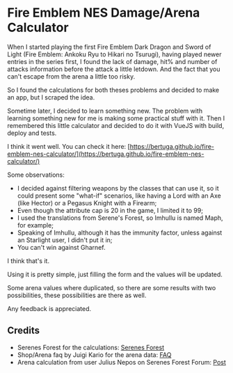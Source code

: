 # Fire Emblem NES Damage/Arena Calculator

When I started playing the first Fire Emblem Dark Dragon and Sword of Light (Fire Emblem: Ankoku Ryu to Hikari no Tsurugi), having played newer entries in the series first, I found the lack of damage, hit% and number of attacks information before the attack a little letdown. And the fact that you can't escape from the arena a little too risky.

So I found the calculations for both theses problems and decided to make an app, but I scraped the idea. 

Sometime later, I decided to learn something new. The problem with learning something new for me is making some practical stuff with it. Then I remembered this little calculator and decided to do it with VueJS with build, deploy and tests.

I think it went well. You can check it here: [https://bertuga.github.io/fire-emblem-nes-calculator/](https://bertuga.github.io/fire-emblem-nes-calculator/)

Some observations:

 - I decided against filtering weapons by the classes that can use it, so it could present some "what-if" scenarios, like having a Lord with an Axe (like Hector) or a Pegasus Knight with a Firearm;
 - Even though the attribute cap is 20 in the game, I limited it to 99;
 - I used the translations from Serene's Forest, so Imhullu is named Maph, for example;
 - Speaking of Imhullu, although it has the immunity factor, unless against an Starlight user, I didn't put it in;
 - You can't win against Gharnef.
 
 I think that's it.

Using it is pretty simple, just filling the form and the values will be updated.

Some arena values where duplicated, so there are some results with two possibilities, these possibilities are there as well.

Any feedback is appreciated.

## Credits

 - Serenes Forest for the calculations: [Serenes Forest](https://serenesforest.net/dark-dragon-and-sword-of-light/miscellaneous/-calculations/)
 - Shop/Arena faq by Juigi Kario for the arena data: [FAQ](https://gamefaqs.gamespot.com/nes/562649-fire-emblem-ankoku-ryu-to-hikari-no-tsurugi/faqs/21979)
 - Arena calculation from user Julius Nepos on Serenes Forest Forum: [Post](https://serenesforest.net/forums/index.php?/topic/50411-help-with-fe1-arena/&do=findComment&comment=3422631)
